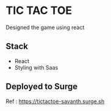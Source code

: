 # TIC TAC TOE

Designed the game using react

## Stack

- React
- Styling with Saas

## Deployed to Surge

Ref : https://tictactoe-savanth.surge.sh
